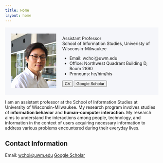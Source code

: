 ```yaml
---
title: Home
layout: home
---
```

<style>
  /* Default styles */
  .flex-container {
    background-color: #F5F6FA;
    padding: 20px;
    display: flex;
    align-items: center;
  }

  /* Image styles for small screens (up to 767px width) */
  @media (max-width: 767px) {
    .flex-container {
      flex-direction: column; /* Stack items vertically */
      align-items: center; /* Center items horizontally */
    }

    .flex-container img {
      width: 100%; /* Make the image take up the full width */
      margin-bottom: 15px; /* Add some space below the image */
    }
  }
</style>

<div class="flex-container">
  <div style="flex: 1;">
    <img src="/assets/images/wchoi_gp_60.png" alt="Wonchan Choi">
  </div>
  <div style="flex: 2; padding-left: 20px;">
    <!-- Your content here -->
    Assistant Professor<br>
    <a herf="https://uwm.edu/informationstudies/">School of Information Studies</a>, Univeristy of Wisconsin-Milwaukee
    <ul>
    <li>Email: wchoi@uwm.edu
    <li>Office: Northwest Quadrant Building D, Room 2890
    <li>Pronouns: he/him/his
    </ul>
    <button type="button" name="button" class="btn">CV</button>
    <button type="button" name="button" class="btn">Google Scholar</button>
  </div>
</div>
 
 I am an assistant professor at the <a herf="https://uwm.edu/informationstudies/">School of Information Studies</a> at University of Wisconsin-Milwaukee. My research program involves studies of <b>information behavior</b> and <b>human-computer interaction</b>. My research aims to understand the interactions among people, technology, and information in the context of users acquiring necessary information to address various problems encountered during their everyday lives. <br>

## Contact Information
Email: wchoi@uwm.edu
[Google Scholar](https://scholar.google.com/citations?user=p5_1GbgAAAAJ&hl=en)